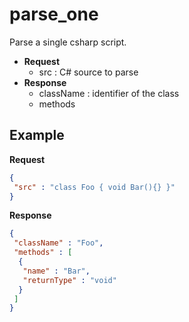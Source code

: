 parse_one
====
Parse a single csharp script.

* __Request__
  * src : C# source to parse 
* __Response__
  * className : identifier of the class
  * methods

Example
----
__Request__
```json
{
 "src" : "class Foo { void Bar(){} }"
}
```
__Response__
```json
{
 "className" : "Foo",
 "methods" : [
  {
   "name" : "Bar",
   "returnType" : "void"
  }
 ]
}
```
